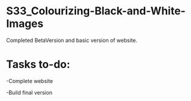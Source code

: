 # S33_Colourizing-Black-and-White-Images

Completed BetaVersion and basic version of website.

# Tasks to-do:
-Complete website 

-Build final version

